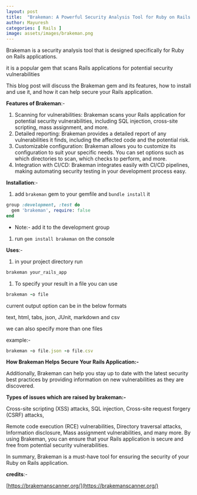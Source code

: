 ```yaml
---
layout: post
title:  "Brakeman: A Powerful Security Analysis Tool for Ruby on Rails Applications"
author: Mayuresh
categories: [ Rails ]
image: assets/images/brakeman.png
---
```

Brakeman is a security analysis tool that is designed specifically for Ruby on Rails applications.

it is a popular gem that scans Rails applications for potential security vulnerabilities

This blog post will discuss the Brakeman gem and its features, how to install and use it, and how it can help secure your Rails application.

**Features of Brakeman**:-

1. Scanning for vulnerabilities: Brakeman scans your Rails application for potential security vulnerabilities, including SQL injection, cross-site scripting, mass assignment, and more.
2. Detailed reporting: Brakeman provides a detailed report of any vulnerabilities it finds, including the affected code and the potential risk.
3. Customizable configuration: Brakeman allows you to customize its configuration to suit your specific needs. You can set options such as which directories to scan, which checks to perform, and more.
4. Integration with CI/CD: Brakeman integrates easily with CI/CD pipelines, making automating security testing in your development process easy.

**Installation**:-

1. add `brakeman` gem to your gemfile and `bundle install` it

```ruby
group :development, :test do
  gem 'brakeman', require: false
end
```

- Note:- add it to the development group
1. run `gem install brakeman`  on the console

**Uses**:- 

1. in your project directory run 

```ruby
brakeman your_rails_app
```

1. To specify your result in a file you can use

```ruby
brakeman -o file
```

current output option can be in the below formats

text, html, tabs, json, JUnit, markdown and csv

we can also specify more than one files

example:-

```ruby
brakeman -o file.json -o file.csv 
```

**How Brakeman Helps Secure Your Rails Application:-**

Additionally, Brakeman can help you stay up to date with the latest security best practices by providing information on new vulnerabilities as they are discovered.

**Types of issues which are raised by brakeman:-**

Cross-site scripting (XSS) attacks, SQL injection, Cross-site request forgery (CSRF) attacks, 

Remote code execution (RCE) vulnerabilities, Directory traversal attacks, Information disclosure, Mass assignment vulnerabilities, and many more. By using Brakeman, you can ensure that your Rails application is secure and free from potential security vulnerabilities.

In summary, Brakeman is a must-have tool for ensuring the security of your Ruby on Rails application.

**credits**:-

[https://brakemanscanner.org/](https://brakemanscanner.org/)
